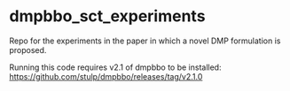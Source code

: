 # dmpbbo_sct_experiments

Repo for the experiments in the paper in which a novel DMP formulation is proposed. 

Running this code requires v2.1 of dmpbbo to be installed: https://github.com/stulp/dmpbbo/releases/tag/v2.1.0
